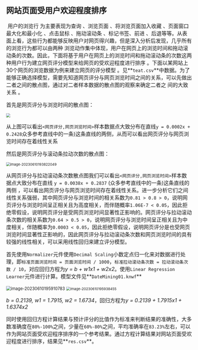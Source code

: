 ## 网站页面受用户欢迎程度排序

​	用户的浏览行 为主要表现为查询 、浏览页面 、将浏览页面加入收藏 、页面窗口最大化和最小化 、点击鼠标 、拖动滚动条 、标记书签、前进 、后退等等。从表面上看，这些行为都能够反映用户对网页得兴趣，但是深入分析后发现，几乎所有的浏览行为都可以由两种 浏览动作集中体现，用户在网页上的浏览时间和拖动滚动条的次数。因此，下面将基于用户在网页上的浏览时间和拖动滚动条的次数这两种用户行为建立网页评分模型来给网页的受欢迎程度进行排序 。下面以某网站上30个网页的浏览数据为例来建立网页的评分模型 。见**`teat.csv`**中数据。为了能够正确选择模型，需要先知道网页评分与网页浏览时间之间的关系，可以先做出二者之间的散点图，通过对二者样本数据的散点图的观察来确定二者之 间的大致关系 。

首先是网页评分与浏览时间的散点图：

<img src="https://gitee.com/WembleyPrince/data-mining/raw/master/%E4%BD%9C%E4%B8%9A1/images/image-20230610193419737.png" style="zoom: 67%;" />

从上图可以看出`<网页评分,网页浏览时间>`样本数据点大致分布在直线`y = 0.0002x + 0.2428`众多参考直线中的一条)这条直线的两侧，从而可以看出网页评分与网页浏览时间存在着线性关系

然后是网页评分与滚动条拉动次数的散点图：

<img src="https://gitee.com/WembleyPrince/data-mining/raw/master/%E4%BD%9C%E4%B8%9A1/images/image-20230610193822049.png" alt="image-20230610193822049" style="zoom: 67%;" />

从网页评分与拉动滚动条次数散点图我们可以看出`<网页评分,网页浏览时间>`样本数据点大致分布在直线 `y = 0.0038x + 0.2837` (众多参考直线中的一条)这条直线的两侧 ，可以看出网页评分与网页浏览时间存在着线性关系。进一步分析它们之间线性关系强弱，其中网页评分与浏览时间的相关系数为`0.81 > 0.8 > 0`，说明网页评分与浏览时间呈正相关且为高度相关，而伴随概率`1.06E-7 < 0.05`，因此拒绝零假设，说明网页评分是受网页浏览时间显著性正影响的。网页评分与拉动滚动条次数的相关系数为`0.64 > 0.5 > 0`，说明网页评分与浏览时间呈正相关且为中度相关，伴随概率为`0.0003 < 0.05`，因此拒绝零假设，说明网页评分是也受网页浏览时间显著性正影响的，因此网页评分与拉动滚动条次数和网页浏览时间的具有较强的线性相关，可以采用线性回归来建立评分模型。

​	首先使用`Normalizer`元件使用`Decimal Scaling`小数定点归一化来对数据进行处理，即`标准页面浏览时间 = 页面浏览时间 / 1000`，`标准拉动滚动条次数 = 拉动滚动条次数 / 10`，对应回归方程为*y = b + w1x1 + w2x2*。使用`Linear Regression Learner`元件进行计算。模型文件见**`DateMining01.knwf`**

<img src="https://gitee.com/WembleyPrince/data-mining/raw/master/%E4%BD%9C%E4%B8%9A1/images/image-20230610195910783.png" alt="image-20230610195910783" style="zoom: 80%;" />

<img src="https://gitee.com/WembleyPrince/data-mining/raw/master/%E4%BD%9C%E4%B8%9A1/images/image-20230610195938455.png" alt="image-20230610195938455" style="zoom: 67%;" />

*b = 0.2139, w1 = 1.7915, w2 = 1.6734*，回归方程为*y = 0.2139 + 1.7915x1 + 1.6374x2*

​	同时使用回归方程计算结果与预计评分的比值作为标准来判断结果的准确性，大多数准确度在`80%-100%`之间，少量在`60%-80%`之间，平均准确率在`83.23%`左右，可以作为网站页面受欢迎程序排序的一个参考结果。通过方程计算结果对网站页面受欢迎程度进行排序，结果见**`res.csv`**。
